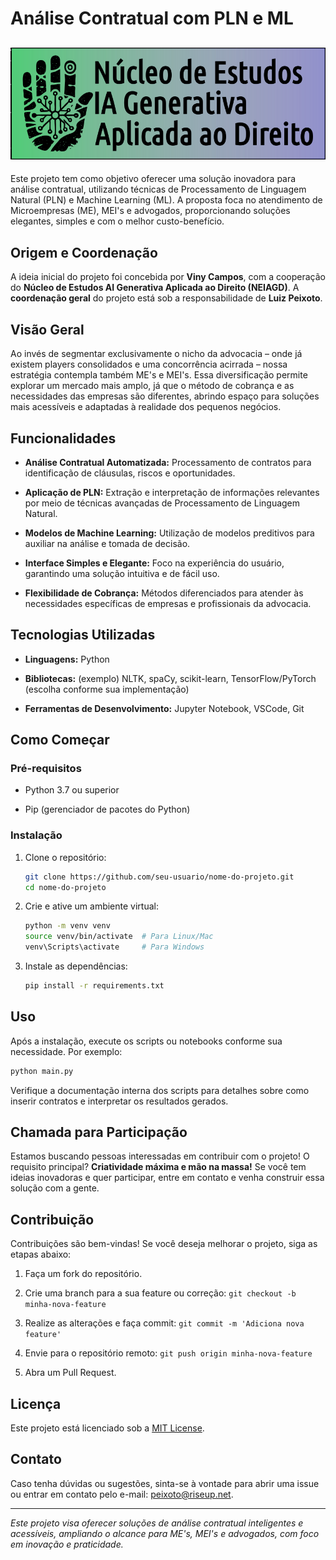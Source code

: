 # Análise Contratual com PLN e ML

## ![NIAD Logo](https://github.com/p31x070/fact_chek/raw/main/LogoNIAD.png)

Este projeto tem como objetivo oferecer uma solução inovadora para análise contratual, utilizando técnicas de Processamento de Linguagem Natural (PLN) e Machine Learning (ML). A proposta foca no atendimento de Microempresas (ME), MEI's e advogados, proporcionando soluções elegantes, simples e com o melhor custo-benefício.

## Origem e Coordenação

A ideia inicial do projeto foi concebida por **Viny Campos**, com a cooperação do **Núcleo de Estudos AI Generativa Aplicada ao Direito (NEIAGD)**. A **coordenação geral** do projeto está sob a responsabilidade de **Luiz Peixoto**.

## Visão Geral

Ao invés de segmentar exclusivamente o nicho da advocacia – onde já existem players consolidados e uma concorrência acirrada – nossa estratégia contempla também ME's e MEI's. Essa diversificação permite explorar um mercado mais amplo, já que o método de cobrança e as necessidades das empresas são diferentes, abrindo espaço para soluções mais acessíveis e adaptadas à realidade dos pequenos negócios.

## Funcionalidades

- **Análise Contratual Automatizada:** Processamento de contratos para identificação de cláusulas, riscos e oportunidades.
    
- **Aplicação de PLN:** Extração e interpretação de informações relevantes por meio de técnicas avançadas de Processamento de Linguagem Natural.
    
- **Modelos de Machine Learning:** Utilização de modelos preditivos para auxiliar na análise e tomada de decisão.
    
- **Interface Simples e Elegante:** Foco na experiência do usuário, garantindo uma solução intuitiva e de fácil uso.
    
- **Flexibilidade de Cobrança:** Métodos diferenciados para atender às necessidades específicas de empresas e profissionais da advocacia.
    

## Tecnologias Utilizadas

- **Linguagens:** Python
    
- **Bibliotecas:** (exemplo) NLTK, spaCy, scikit-learn, TensorFlow/PyTorch (escolha conforme sua implementação)
    
- **Ferramentas de Desenvolvimento:** Jupyter Notebook, VSCode, Git
    

## Como Começar

### Pré-requisitos

- Python 3.7 ou superior
    
- Pip (gerenciador de pacotes do Python)
    

### Instalação

1. Clone o repositório:
    
    ```bash
    git clone https://github.com/seu-usuario/nome-do-projeto.git
    cd nome-do-projeto
    ```
    
2. Crie e ative um ambiente virtual:
    
    ```bash
    python -m venv venv
    source venv/bin/activate  # Para Linux/Mac
    venv\Scripts\activate     # Para Windows
    ```
    
3. Instale as dependências:
    
    ```bash
    pip install -r requirements.txt
    ```
    

## Uso

Após a instalação, execute os scripts ou notebooks conforme sua necessidade. Por exemplo:

```bash
python main.py
```

Verifique a documentação interna dos scripts para detalhes sobre como inserir contratos e interpretar os resultados gerados.

## Chamada para Participação

Estamos buscando pessoas interessadas em contribuir com o projeto! O requisito principal? **Criatividade máxima e mão na massa!** Se você tem ideias inovadoras e quer participar, entre em contato e venha construir essa solução com a gente.

## Contribuição

Contribuições são bem-vindas! Se você deseja melhorar o projeto, siga as etapas abaixo:

1. Faça um fork do repositório.
    
2. Crie uma branch para a sua feature ou correção: `git checkout -b minha-nova-feature`
    
3. Realize as alterações e faça commit: `git commit -m 'Adiciona nova feature'`
    
4. Envie para o repositório remoto: `git push origin minha-nova-feature`
    
5. Abra um Pull Request.
    

## Licença

Este projeto está licenciado sob a [MIT License](https://chatgpt.com/c/LICENSE).

## Contato

Caso tenha dúvidas ou sugestões, sinta-se à vontade para abrir uma issue ou entrar em contato pelo e-mail: [peixoto@riseup.net](mailto:peixoto@riseup.net).

---

_Este projeto visa oferecer soluções de análise contratual inteligentes e acessíveis, ampliando o alcance para ME's, MEI's e advogados, com foco em inovação e praticidade._
